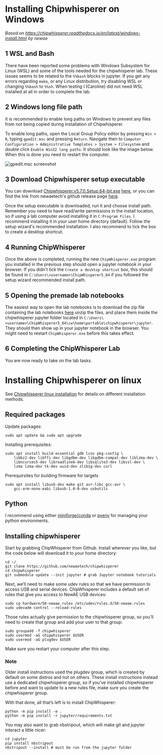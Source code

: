 # Installing Chipwhisperer on Windows
*Based on https://chipwhisperer.readthedocs.io/en/latest/windows-install.html by newae*

## 1 WSL and Bash
There have been reported some problems with Windows Subsystem for Linux (WSL) and some of the tools needed for the chipwhisperer lab. These issues seems to be related to the `%%bash` blocks in jupyter. If you get any errors regarding `make`, or any Linux distribution, try disabling WSL or changing `%%bash` to `%%sh`. When testing I (Caroline) did not need WSL installed at all in order to complete the lab.

## 2 Windows long file path
It is recommended to enable long paths on Windows to prevent any files from not being copied during installation of Chipwhisperer.

To enable long paths, open the Local Group Policy editor by pressing `Win + R`, typing `gpedit.msc` and pressing `Return`. Navigate then to `Computer Configuration > Administrative Templates > System > Filesystem` and double click `Enable Win32 long paths`. It should look like the image below. When this is done you need to restart the computer.

![gpedit.msc screenshot](img/windows_long_path.png)

## 3 Download Chipwhisperer setup executable
You can download [Chipwhisperer.v5.7.0.Setup.64-bit.exe](https://github.com/newaetech/chipwhisperer/releases/download/5.7.0/Chipwhisperer.v5.7.0.Setup.64-bit.exe) [here](https://github.com/newaetech/chipwhisperer/releases/download/5.7.0/Chipwhisperer.v5.7.0.Setup.64-bit.exe), or you can find the link from newaetech's github release page [here](https://github.com/newaetech/chipwhisperer/releases).

Once the setup executable is downloaded, run it and choose install path. Remember you need to have read/write permissions in the install location, so if using a lab computer avoid installing it in `C:Program Files`. I recommend installing it in your user home directory (default). Follow the setup wizard's recommended installation. I also recommend to tick the box to create a desktop shortcut.

## 4 Running ChipWhisperer
Once the above is completed, running the new `ChipWhisperer.exe` program you installed in the previous step should open a jupyter notebook in your browser. If you didn't tick the `Create a desktop shortcut` box, this should be found in `C:\Users\<username>\ChipWhisperer5_64` if you followed the setup wizard recommended install path.

## 5 Opening the premade lab notebooks
The easiest way to open the lab notebooks is to download the zip file containing the lab notebooks [here](../CW/2024/CW.zip) unzip the files, and place them inside the chipwhisperer jupyter folder located in `C:\Users\<username>\ChipWhisperer5_64\cw\home\portable\chipwhisperer\jupyter`. They should then show up in your jupyter notebook in the browser. You might need to restart `ChipWhisperer.exe` before this takes effect.

## 6 Completing the ChipWhisperer Lab
You are now ready to take on the lab tasks.


# Installing Chipwhisperer on linux
See [Chipwhisperer linux installation](https://chipwhisperer.readthedocs.io/en/latest/linux-install.html) for details on different installation methods.

## Required packages
Update packages:
```
sudo apt update && sudo apt upgrade
```
Installing prerequisites:
```
sudo apt install build-essential gdb lcov pkg-config \
    libbz2-dev libffi-dev libgdbm-dev libgdbm-compat-dev liblzma-dev \
    libncurses5-dev libreadline6-dev libsqlite3-dev libssl-dev \
    lzma lzma-dev tk-dev uuid-dev zlib1g-dev curl
```
Prerequirsites for building firmware for targets
```
sudo apt install libusb-dev make git avr-libc gcc-avr \
    gcc-arm-none-eabi libusb-1.0-0-dev usbutils
```

## Python
I recommend using either [miniforge/conda](https://github.com/conda-forge/miniforge) or [pyenv](https://github.com/pyenv/pyenv) for managing your python environments.

## Installing chipwhisperer
Start by grabbing ChipWhisperer from Github. Install wherever you like, but the code below will download it to your home directory:
```
cd ~/
git clone https://github.com/newaetech/chipwhisperer
cd chipwhisperer
git submodule update --init jupyter # grab Jupyter notebook tutorials
```
Next, we’ll need to make some udev rules so that we have permission to access USB and serial devices. ChipWhisperer includes a default set of rules that give you access to NewAE USB devices:

```
sudo cp hardware/50-newae.rules /etc/udev/rules.d/50-newae.rules
sudo udevadm control --reload-rules
```
Those rules actually give permission to the chipwhisperer group, so you’ll need to create that group and add your user to that group:

```
sudo groupadd -f chipwhisperer
sudo usermod -aG chipwhisperer $USER
sudo usermod -aG plugdev $USER
```
Make sure you restart your computer after this step.

### Note
Older install instructions used the plugdev group, which is created by default on some distros and not on others. These install instructions instead use a dedicated chipwhisperer group, so if you’ve installed chipwhisperer before and want to update to a new rules file, make sure you create the chipwhisperer group.

With that done, all that’s left is to install ChipWhisperer:
```
python -m pip install -e .
python -m pip install -r jupyter/requirements.txt
```
You may also want to grab nbstripout, which will make git and jupyter interact a little nicer:

```
cd jupyter
pip install nbstripout
nbstripout --install # must be run from the jupyter folder
```
